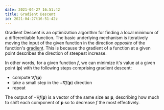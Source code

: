 ```yaml
---
date: 2021-04-27 16:51:42
title: Gradient Descent
id: 2021-04-27t16-51-42z
---
```


Gradient Descent is an optimization algorithm for finding a local minimum of a
differentiable function. The basic underlying mechanism is iteratively moving
the input of the given function in the direction _opposite_ of the function's
[gradient](./2021-04-27t18-05-20z.md). This is because the gradient of a
function at a given point describes the direction of steepest increase.

In other words, for a given function $f$, we can minimize it's value at a given
point ($\mathbf{p}$) with the following steps comprising gradient descent:

- compute $\nabla f(\mathbf{p})$
- take a small step in the $- \nabla f(\mathbf{p})$ direction
- repeat

The output of $- \nabla f(\mathbf{p})$ is a vector of the same size as
$\mathbf{p}$, describing how much to shift each component of $\mathbf{p}$ so to
decrease $f$ the most effectively.

